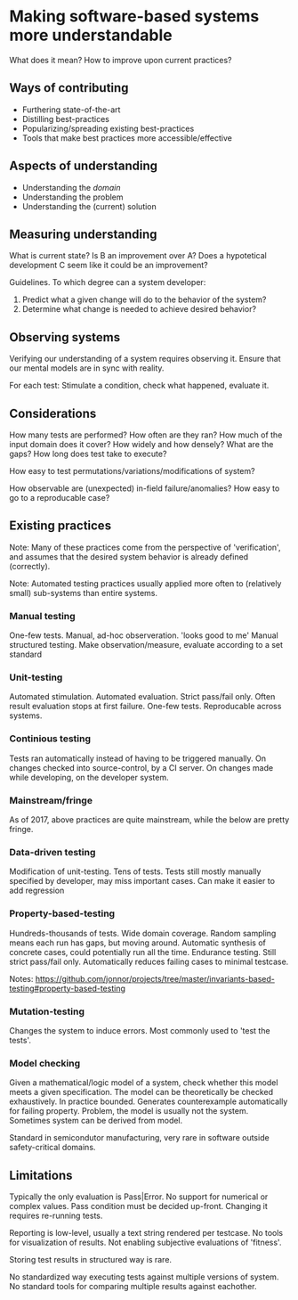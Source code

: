 
# Making software-based systems more understandable

What does it mean?
How to improve upon current practices?

## Ways of contributing

* Furthering state-of-the-art
* Distilling best-practices
* Popularizing/spreading existing best-practices
* Tools that make best practices more accessible/effective

## Aspects of understanding

* Understanding the *domain*
* Understanding the problem
* Understanding the (current) solution

## Measuring understanding
What is current state?
Is B an improvement over A?
Does a hypotetical development C seem like it could be an improvement? 

Guidelines. To which degree can a system developer:

1) Predict what a given change will do to the behavior of the system?
2) Determine what change is needed to achieve desired behavior?

## Observing systems
Verifying our understanding of a system requires observing it.
Ensure that our mental models are in sync with reality.

For each test: Stimulate a condition, check what happened, evaluate it.

## Considerations

How many tests are performed? How often are they ran?
How much of the input domain does it cover? How widely and how densely? What are the gaps?
How long does test take to execute?

How easy to test permutations/variations/modifications of system?

How observable are (unexpected) in-field failure/anomalies? How easy to go to a reproducable case?

## Existing practices

Note: Many of these practices come from the perspective of 'verification',
and assumes that the desired system behavior is already defined (correctly).

Note: Automated testing practices usually applied more often
to (relatively small) sub-systems than entire systems.

### Manual testing
One-few tests.
Manual, ad-hoc observeration. 'looks good to me'
Manual structured testing. Make observation/measure, evaluate according to a set standard

### Unit-testing
Automated stimulation. Automated evaluation.
Strict pass/fail only. Often result evaluation stops at first failure.
One-few tests.
Reproducable across systems.

### Continious testing
Tests ran automatically instead of having to be triggered manually.
On changes checked into source-control, by a CI server.
On changes made while developing, on the developer system.

### Mainstream/fringe
As of 2017, above practices are quite mainstream, while the below are pretty fringe.

### Data-driven testing
Modification of unit-testing.
Tens of tests.
Tests still mostly manually specified by developer, may miss important cases.
Can make it easier to add regression

### Property-based-testing
Hundreds-thousands of tests.
Wide domain coverage. Random sampling means each run has gaps, but moving around.
Automatic synthesis of concrete cases, could potentially run all the time. Endurance testing.
Still strict pass/fail only.
Automatically reduces failing cases to minimal testcase.

Notes: https://github.com/jonnor/projects/tree/master/invariants-based-testing#property-based-testing

### Mutation-testing
Changes the system to induce errors. Most commonly used to 'test the tests'.

### Model checking
Given a mathematical/logic model of a system, check whether this model meets a given specification.
The model can be theoretically be checked exhaustively. In practice bounded.
Generates counterexample automatically for failing property.
Problem, the model is usually not the system. Sometimes system can be derived from model.

Standard in semicondutor manufacturing, very rare in software outside safety-critical domains.

## Limitations

Typically the only evaluation is Pass|Error.
No support for numerical or complex values.
Pass condition must be decided up-front. Changing it requires re-running tests.

Reporting is low-level, usually a text string rendered per testcase.
No tools for visualization of results.
Not enabling subjective evaluations of 'fitness'.

Storing test results in structured way is rare.

No standardized way executing tests against multiple versions of system.
No standard tools for comparing multiple results against eachother.

